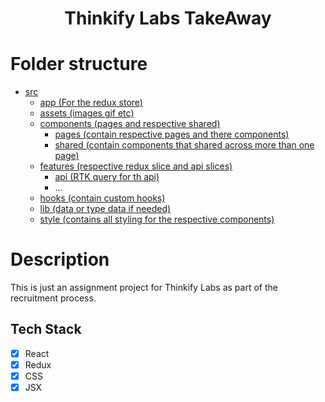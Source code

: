 <div align="center">
  <h1>Thinkify Labs TakeAway</h1>
</div>

# Folder structure

- [src](./src/)
  - [app (For the redux store)](./src/app/store.js)
  - [assets (images gif etc)](./src/assets/)
  - [components (pages and respective shared)](./src/components/)
    - [pages (contain respective pages and there components)](./src//components/pages/)
    - [shared (contain components that shared across more than one page)](./src/components/shared/)
  - [features (respective redux slice and api slices)](./src/features/)
    - [api (RTK query for th api)](./src/features/api/)
    - ...
  - [hooks (contain custom hooks)](./src//hooks/)
  - [lib (data or type data if needed)](./src/lib/)
  - [style (contains all styling for the respective components)](./src/style/)

# Description
This is just an assignment project for Thinkify Labs as part of the recruitment process.

## Tech Stack 
- [x] React
- [x] Redux
- [x] CSS
- [x] JSX